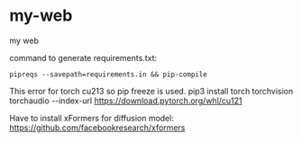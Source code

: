 # my-web
my web

command to generate requirements.txt:
```
pipreqs --savepath=requirements.in && pip-compile
```
This error for torch cu213 so pip freeze is used.
pip3 install torch torchvision torchaudio --index-url https://download.pytorch.org/whl/cu121

Have to install xFormers for diffusion model:
https://github.com/facebookresearch/xformers